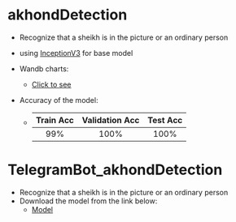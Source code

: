 # akhondDetection
- Recognize that a sheikh is in the picture or an ordinary person
- using [InceptionV3](https://keras.io/api/applications/inceptionv3/) for base model
- Wandb charts:
  - [Click to see](https://wandb.ai/mehrdadnajafi/Akhond_Detector?workspace=user-mehrdadnajafi)

- Accuracy of the model:
  - | Train Acc | Validation Acc | Test Acc |
    | :---: | :---: | :---: |
    | 99% | 100% | 100% |

# TelegramBot_akhondDetection
- Recognize that a sheikh is in the picture or an ordinary person
- Download the model from the link below:
  - [Model](https://drive.google.com/file/d/1-WmliWNkDhtba2YFdjvYxJ4i44F13jmB/view?usp=sharing)
